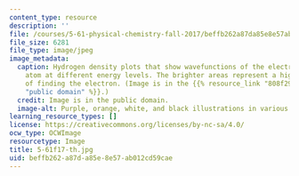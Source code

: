 ```yaml
---
content_type: resource
description: ''
file: /courses/5-61-physical-chemistry-fall-2017/beffb262a87da85e8e57ab012cd59cae_5-61f17-th.jpg
file_size: 6281
file_type: image/jpeg
image_metadata:
  caption: Hydrogen density plots that show wavefunctions of the electron in a hydrogen
    atom at different energy levels. The brighter areas represent a higher probability
    of finding the electron. (Image is in the {{% resource_link "808f29ab-8545-4a2d-b90b-b45a61a381c6"
    "public domain" %}}.)
  credit: Image is in the public domain.
  image-alt: Purple, orange, white, and black illustrations in various shapes.
learning_resource_types: []
license: https://creativecommons.org/licenses/by-nc-sa/4.0/
ocw_type: OCWImage
resourcetype: Image
title: 5-61f17-th.jpg
uid: beffb262-a87d-a85e-8e57-ab012cd59cae
---
```

